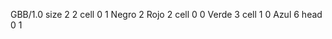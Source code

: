 <gs-board> GBB/1.0
size 2 2
cell 0 1 Negro 2 Rojo 2 
cell 0 0 Verde 3 
cell 1 0 Azul 6 
head 0 1
 </gs-board>